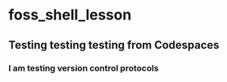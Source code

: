 # foss_shell_lesson


## Testing testing testing from Codespaces

### I am testing version control protocols